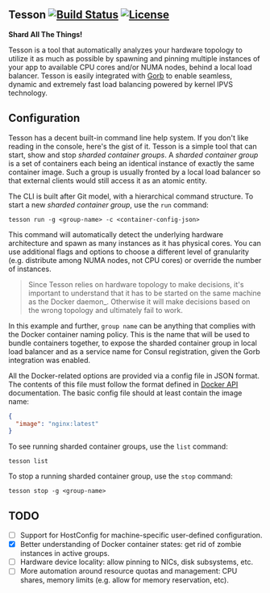## Tesson [![Build Status](https://travis-ci.org/kobolog/tesson.svg?branch=master)](https://travis-ci.org/kobolog/tesson) [![License](https://img.shields.io/github/license/kobolog/tesson.svg)](LICENSE)

**Shard All The Things!**

Tesson is a tool that automatically analyzes your hardware topology to utilize it as much as possible by spawning and pinning multiple instances of your app to available CPU cores and/or NUMA nodes, behind a local load balancer. Tesson is easily integrated with [Gorb](https://github.com/kobolog/gorb) to enable seamless, dynamic and extremely fast load balancing powered by kernel IPVS technology.

## Configuration

Tesson has a decent built-in command line help system. If you don't like reading in the console, here's the gist of it. Tesson is a simple tool that can start, show and stop _sharded container groups_. A _sharded container group_ is a set of containers each being an identical instance of exactly the same container image. Such a group is usually fronted by a local load balancer so that external clients would still access it as an atomic entity.

The CLI is built after Git model, with a hierarchical command structure. To start a new _sharded container group_, use the `run` command:

    tesson run -g <group-name> -c <container-config-json>

This command will automatically detect the underlying hardware architecture and spawn as many instances as it has physical cores. You can use additional flags and options to choose a different level of granularity (e.g. distribute among NUMA nodes, not CPU cores) or override the number of instances.

> Since Tesson relies on hardware topology to make decisions, it's important to understand that it has to be started on the same machine as the Docker daemon_. Otherwise it will make decisions based on the wrong topology and ultimately fail to work.

In this example and further, `group name` can be anything that complies with the Docker container naming policy. This is the name that will be used to bundle containers together, to expose the sharded container group in local load balancer and as a service name for Consul registration, given the Gorb integration was enabled.

All the Docker-related options are provided via a config file in JSON format. The contents of this file must follow the format defined in [Docker API](https://docs.docker.com/engine/reference/api/docker_remote_api_v1.20/#create-a-container) documentation. The basic config file should at least contain the image name:

```json
{
  "image": "nginx:latest"
}
```

To see running sharded container groups, use the `list` command:

    tesson list

To stop a running sharded container group, use the `stop` command:

    tesson stop -g <group-name>

## TODO

- [ ] Support for HostConfig for machine-specific user-defined configuration.
- [x] Better understanding of Docker container states: get rid of zombie instances in active groups.
- [ ] Hardware device locality: allow pinning to NICs, disk subsystems, etc.
- [ ] More automation around resource quotas and management: CPU shares, memory limits (e.g. allow for memory reservation, etc).
